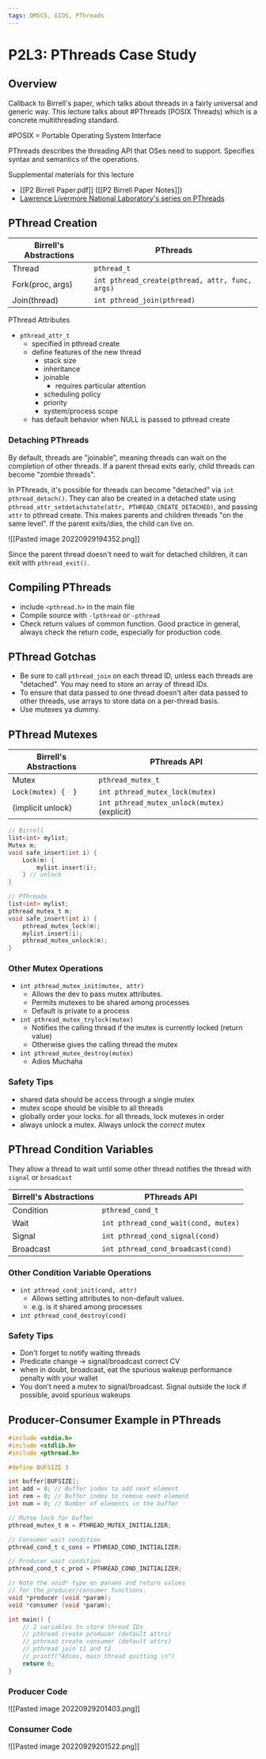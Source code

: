 ```yaml
---
tags: OMSCS, GIOS, PThreads
---
```

# P2L3: PThreads Case Study

## Overview
Callback to Birrell's paper, which talks about threads in a fairly universal and generic way. This lecture talks about #PThreads (POSIX Threads) which is a concrete multithreading standard.

#POSIX = Portable Operating System Interface

PThreads describes the threading API that OSes need to support. Specifies syntax and semantics of the operations.

Supplemental materials for this lecture
- [[P2 Birrell Paper.pdf]] ([[P2 Birrell Paper Notes]])
- [Lawrence Livermore National Laboratory's series on PThreads](https://hpc-tutorials.llnl.gov/posix/)

## PThread Creation
| Birrell's Abstractions | PThreads                                        |
| ---------------------- | ----------------------------------------------- |
| Thread                 | `pthread_t`                                     |
| Fork(proc, args)       | `int pthread_create(pthread, attr, func, args)` |
| Join(thread)           | `int pthread_join(pthread)`                     |

PThread Attributes
- `pthread_attr_t`
	- specified in pthread create
	- define features of the new thread
		- stack size
		- inheritance
		- joinable
			- requires particular attention
		- scheduling policy
		- priority
		- system/process scope
	- has default behavior when NULL is passed to pthread create

### Detaching PThreads
By default, threads are "joinable", meaning threads can wait on the completion of other threads. If a parent thread exits early, child threads can become "zombie threads".

In PThreads, it's possible for threads can become "detached" via `int pthread_detach()`. They can also be created in a detached state using `pthread_attr_setdetachstate(attr, PTHREAD_CREATE_DETACHED)`, and passing `attr` to pthread create. This makes parents and children threads "on the same level". If the parent exits/dies, the child can live on.

![[Pasted image 20220929194352.png]]

Since the parent thread doesn't need to wait for detached children, it can exit with `pthread_exit()`.

## Compiling PThreads
- include `<pthread.h>` in the main file
- Compile source with `-lpthread` or `-pthread`
- Check return values of common function. Good practice in general, always check the return code, especially for production code.

## PThread Gotchas
- Be sure to call `pthread_join` on each thread ID, unless each threads are "detached". You may need to store an array of thread IDs.
- To ensure that data passed to one thread doesn't alter data passed to other threads, use arrays to store data on a per-thread basis.
- Use mutexes ya dummy.


## PThread Mutexes

| Birrell's Abstractions | PThreads API                                 |
| ---------------------- | -------------------------------------------- |
| Mutex                  | `pthread_mutex_t`                            |
| `Lock(mutex) {  }`     | `int pthread_mutex_lock(mutex)`              |
| (implicit unlock)      | `int pthread_mutex_unlock(mutex)` (explicit) |

```C
// Birrell
list<int> mylist;
Mutex m;
void safe_insert(int i) {
	Lock(m) {
		mylist.insert(i);
	} // unlock
}

// PThreads
list<int> mylist;
pthread_mutex_t m;
void safe_insert(int i) {
	pthread_mutex_lock(m);
	mylist.insert(i);
	pthread_mutex_unlock(m);
}
```

### Other Mutex Operations
- `int pthread_mutex_init(mutex, attr)`
	- Allows the dev to pass mutex attributes.
	- Permits mutexes to be shared among processes
	- Default is private to a process
- `int pthread_mutex_trylock(mutex)`
	- Notifies the calling thread if the mutex is currently locked (return value)
	- Otherwise gives the calling thread the mutex
- `int pthread_mutex_destroy(mutex)`
	- Adios Muchaha

### Safety Tips
- shared data should be access through a single mutex
- mutex scope should be visible to all threads
- globally order your locks. for all threads, lock mutexes in order
- always unlock a mutex. Always unlock the _correct_ mutex

## PThread Condition Variables
They allow a thread to wait until some other thread notifies the thread with `signal` or `broadcast`

| Birrell's Abstractions | PThreads API                         |
| ---------------------- | ------------------------------------ |
| Condition              | `pthread_cond_t`                     |
| Wait                   | `int pthread_cond_wait(cond, mutex)` |
| Signal                 | `int pthread_cond_signal(cond)`      |
| Broadcast              | `int pthread_cond_broadcast(cond)`   |

### Other Condition Variable Operations
- `int pthread_cond_init(cond, attr)`
	- Allows setting attributes to non-default values.
	- e.g. is it shared among processes
- `int pthread_cond_destroy(cond)`

### Safety Tips
- Don't forget to notify waiting threads
- Predicate change -> signal/broadcast correct CV
- when in doubt, broadcast, eat the spurious wakeup performance penalty with your wallet
- You don't need a mutex to signal/broadcast. Signal outside the lock if possible, avoid spurious wakeups

## Producer-Consumer Example in PThreads

```C
#include <stdio.h>
#include <stdlib.h>
#include <pthread.h>

#define BUFSIZE 3

int buffer[BUFSIZE];
int add = 0; // Buffer index to add next element
int rem = 0; // Buffer index to remove next element
int num = 0; // Number of elements in the buffer

// Mutex lock for buffer
pthread_mutex_t m = PTHREAD_MUTEX_INITIALIZER;

// Consumer wait condition
pthread_cond_t c_cons = PTHREAD_COND_INITIALIZER;

// Producer wait condition
pthread_cond_t c_prod = PTHREAD_COND_INITIALIZER;

// Note the void* type on params and return values
// for the producer/consumer functions.
void *producer (void *param);
void *consumer (void *param);

int main() {
	// 2 variables to store thread IDs
	// pthread create producer (default attrs)
	// pthread create consumer (default attrs)
	// pthread join t1 and t2
	// printf("Adios, main thread quitting \n")
	return 0;
}
```

### Producer Code
![[Pasted image 20220929201403.png]]

### Consumer Code
![[Pasted image 20220929201522.png]]
